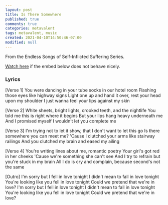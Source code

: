 ```yaml
---
layout: post
title: Is There Somewhere
published: true
comments: true
categories: metavalent
tags: metavalent, music
created: 2021-04-10T14:50:46-07:00
modified: null
---
```


From the Endless Songs of Self-Inflicted Suffering Series.

[Watch here](https://youtu.be/686SmDtBOu8) if the embed below does not behave nicely. 

<div class="embed-container"><iframeloading="lazy" width="560" height="315" src="https://www.youtube.com/embed/686SmDtBOu8" title="YouTube video player" frameborder="0" allow="accelerometer; autoplay; clipboard-write; encrypted-media; gyroscope; picture-in-picture" allowfullscreen></iframe></div>

### Lyrics

[Verse 1]
You were dancing in your tube socks in our hotel room
Flashing those eyes like highway signs
Light one up and hand it over, rest your head upon my shoulder
I just wanna feel your lips against my skin

[Verse 2]
White sheets, bright lights, crooked teeth, and the nightlife
You told me this is right where it begins
But your lips hang heavy underneath me
And I promised myself I wouldn’t let you complete me

[Verse 3]
I'm trying not to let it show, that I don't want to let this go
Is there somewhere you can meet me?
'Cause I clutched your arms like stairway railings
And you clutched my brain and eased my ailing

[Verse 4]
You're writing lines about me, romantic poetry
Your girl's got red in her cheeks
'Cause we're something she can't see
And I try to refrain but you're stuck in my brain
All I do is cry and complain, because second's not the same

[Outro]
I'm sorry but I fell in love tonight
I didn't mean to fall in love tonight
You're looking like you fell in love tonight
Could we pretend that we're in love?
I'm sorry but I fell in love tonight
I didn't mean to fall in love tonight
You're looking like you fell in love tonight
Could we pretend that we're in love?